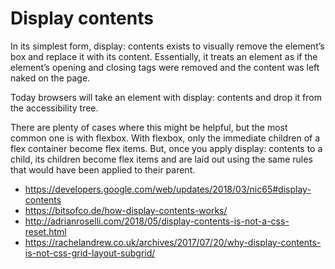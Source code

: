 # Display contents

In its simplest form, display: contents exists to visually remove the element’s box and replace it with its content. Essentially, it treats an element as if the element’s opening and closing tags were removed and the content was left naked on the page.

Today browsers will take an element with display: contents and drop it from the accessibility tree. 

There are plenty of cases where this might be helpful, but the most common one is with flexbox. With flexbox, only the immediate children of a flex container become flex items.
But, once you apply display: contents to a child, its children become flex items and are laid out using the same rules that would have been applied to their parent.

* https://developers.google.com/web/updates/2018/03/nic65#display-contents
* https://bitsofco.de/how-display-contents-works/
* http://adrianroselli.com/2018/05/display-contents-is-not-a-css-reset.html
* https://rachelandrew.co.uk/archives/2017/07/20/why-display-contents-is-not-css-grid-layout-subgrid/
